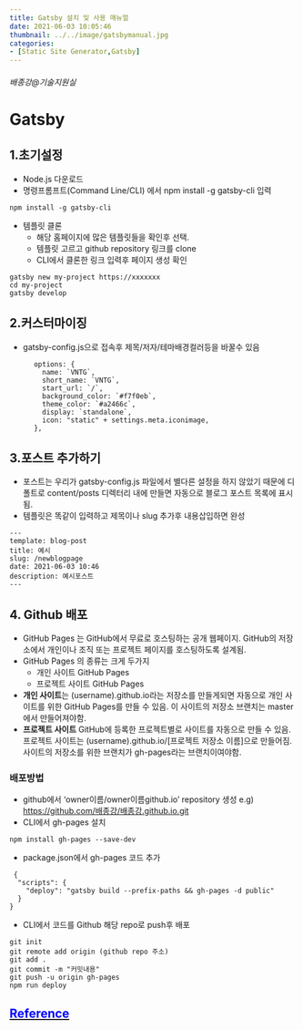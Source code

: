 ```yaml
---
title: Gatsby 설치 및 사용 매뉴얼
date: 2021-06-03 10:05:46
thumbnail: ../../image/gatsbymanual.jpg
categories: 
- [Static Site Generator,Gatsby]
---
```

###### 배종강@기술지원실
# Gatsby 

## 1.초기설정

- Node.js 다운로드
- 명령프롬프트(Command Line/CLI) 에서 npm install -g gatsby-cli 입력
```
npm install -g gatsby-cli
```
- 템플릿 클론
    - 해당 홈페이지에 많은 템플릿들을 확인후 선택.
    - 템플릿 고르고 github repository 링크를 clone
    - CLI에서 클론한 링크 입력후 페이지 생성 확인 
 ```
 gatsby new my-project https://xxxxxxx
 cd my-project
 gatsby develop
 ```

 ## 2.커스터마이징

 - gatsby-config.js으로 접속후 제목/저자/테마배경컬러등을 바꿀수 있음

```
      options: {
        name: `VNTG`,
        short_name: `VNTG`,
        start_url: `/`,
        background_color: `#f7f0eb`,
        theme_color: `#a2466c`,
        display: `standalone`,
        icon: "static" + settings.meta.iconimage,
      },
 ```

 ## 3.포스트 추가하기

 - 포스트는 우리가 gatsby-config.js 파일에서 별다른 설정을 하지 않았기 때문에 디폴트로 content/posts 디렉터리 내에 만들면 자동으로 블로그 포스트 목록에 표시됨.
 - 템플릿은 똑같이 입력하고 제목이나 slug 추가후 내용삽입하면 완성
```
---
template: blog-post
title: 예시
slug: /newblogpage
date: 2021-06-03 10:46
description: 예시포스트
---

```

 ## 4. Github 배포

 - GitHub Pages 는 GitHub에서 무료로 호스팅하는 공개 웹페이지.
GitHub의 저장소에서 개인이나 조직 또는 프로젝트 페이지를 호스팅하도록 설계됨.
- GitHub Pages 의 종류는 크게 두가지
    - 개인 사이트 GitHub Pages
    - 프로젝트 사이트 GitHub Pages
- <b>개인 사이트</b>는 (username).github.io라는 저장소를 만들게되면 자동으로 개인 사이트를 위한 GitHub Pages를 만들 수 있음. 이 사이트의 저장소 브랜치는 master에서 만들어져야함.
- <b>프로젝트 사이트</b> GitHub에 등록한 프로젝트별로 사이트를 자동으로 만들 수 있음. 프로젝트 사이트는 (username).github.io/[프로젝트 저장소 이름]으로 만들어짐. 사이트의 저장소를 위한 브랜치가 gh-pages라는 브랜치이여야함.

### 배포방법
- github에서 ‘owner이름/owner이름github.io’ repository 생성 
e.g) https://github.com/배종강/배종강.github.io.git
- CLI에서 gh-pages 설치 
```
npm install gh-pages --save-dev
```
- package.json에서 gh-pages 코드 추가 
```
 {
  "scripts": {
    "deploy": "gatsby build --prefix-paths && gh-pages -d public"
  }
} 
```
- CLI에서 코드를 Github 해당 repo로 push후 배포
``` 
git init
git remote add origin (github repo 주소)
git add .
git commit -m "커밋내용"
git push -u origin gh-pages
npm run deploy

```
## <a href=" https://www.gatsbyjs.com/docs/how-to/previews-deploys-hosting/how-gatsby-works-with-github-pages/" target="_blank"><span style="color:blue">Reference </span></a> 